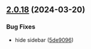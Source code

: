 ## [2.0.18](https://github.com/sg-developer-portal/docsify-sidebar-collapse/compare/v2.0.17...v2.0.18) (2024-03-20)


### Bug Fixes

* hide sidebar ([5de9096](https://github.com/sg-developer-portal/docsify-sidebar-collapse/commit/5de90963c4909cf5c00b05dc55c6a7529e59b9a8))
